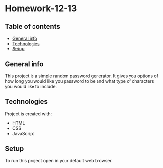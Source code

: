 # Homework-12-13

## Table of contents
* [General info](#general-info)
* [Technologies](#technologies)
* [Setup](#setup)

## General info
This project is a simple random password generator. It gives you options of how long you would like you password to be and what type of characters you would like to include.
	
## Technologies
Project is created with:
* HTML
* CSS
* JavaScript


	
## Setup
To run this project open in your default web browser.